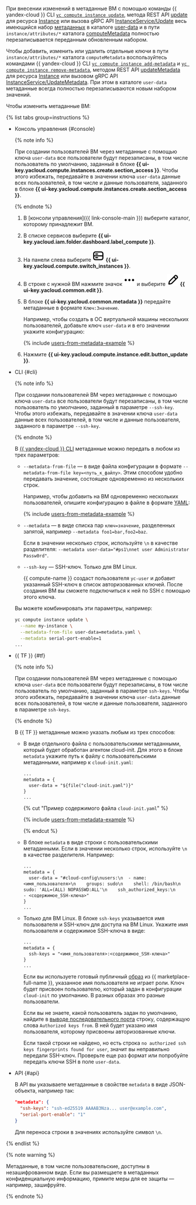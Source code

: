 При внесении изменений в метаданные ВМ с помощью команды {{ yandex-cloud }} CLI [`yc compute instance update`](../../../cli/cli-ref/compute/cli-ref/instance/update.md), метода REST API [update](../../../compute/api-ref/Instance/update.md) для ресурса [Instance](../../../compute/api-ref/Instance/index.md) или вызова gRPC API [InstanceService/Update](../../../compute/api-ref/grpc/Instance/update.md) весь имеющийся набор [метаданных](../../../compute/concepts/vm-metadata.md) в каталоге [user-data](../../../compute/concepts/metadata/directories.md#dir-user) и в пути `instance/attributes/*` каталога [computeMetadata](../../../compute/concepts/metadata/directories.md#dir-compute) полностью перезаписывается переданным обновленным набором.

Чтобы добавить, изменить или удалить отдельные ключи в пути `instance/attributes/*` каталога `computeMetadata` воспользуйтесь командами {{ yandex-cloud }} CLI [`yc compute instance add-metadata`](../../../cli/cli-ref/compute/cli-ref/instance/add-metadata.md) и [`yc compute instance remove-metadata`](../../../cli/cli-ref/compute/cli-ref/instance/remove-metadata.md), методом REST API [updateMetadata](../../../compute/api-ref/Instance/updateMetadata.md) для ресурса [Instance](../../../compute/api-ref/Instance/index.md) или вызовом gRPC API [InstanceService/UpdateMetadata](../../../compute/api-ref/grpc/Instance/updateMetadata.md). При этом в каталоге `user-data` метаданные всегда полностью перезаписываются новым набором значений.

Чтобы изменить метаданные ВМ:

{% list tabs group=instructions %}

- Консоль управления {#console}

  {% note info %}

  При создании пользователей ВМ через метаданные с помощью ключа `user-data` все пользователи будут перезаписаны, в том числе пользователь по умолчанию, заданный в блоке **{{ ui-key.yacloud.compute.instances.create.section_access }}**. Чтобы этого избежать, передавайте в значении ключа `user-data` данные всех пользователей, в том числе и данные пользователя, заданного в блоке **{{ ui-key.yacloud.compute.instances.create.section_access }}**.

  {% endnote %}

  1. В [консоли управления]({{ link-console-main }}) выберите каталог, которому принадлежит ВМ.
  1. В списке сервисов выберите **{{ ui-key.yacloud.iam.folder.dashboard.label_compute }}**.
  1. На панели слева выберите ![image](../../../_assets/console-icons/server.svg) **{{ ui-key.yacloud.compute.switch_instances }}**.
  1. В строке с нужной ВМ нажмите значок ![image](../../../_assets/console-icons/ellipsis.svg) и выберите ![image](../../../_assets/console-icons/pencil.svg) **{{ ui-key.yacloud.common.edit }}**.
  1. В блоке **{{ ui-key.yacloud.common.metadata }}** передайте метаданные в формате `Ключ:Значение`.

      Например, чтобы создать в ОС виртуальной машины нескольких пользователей, добавьте ключ `user-data` и в его значении укажите конфигурацию:

      {% include [users-from-metadata-example](../users-from-metadata-example.md) %}

  1. Нажмите **{{ ui-key.yacloud.compute.instance.edit.button_update }}**.

- CLI {#cli}

  {% note info %}

  При создании пользователей ВМ через метаданные с помощью ключа `user-data` все пользователи будут перезаписаны, в том числе пользователь по умолчанию, заданный в параметре `--ssh-key`. Чтобы этого избежать, передавайте в значении ключа `user-data` данные всех пользователей, в том числе и данные пользователя, заданного в параметре `--ssh-key`.

  {% endnote %}

  В [{{ yandex-cloud }} CLI](../../../glossary/cli.md) метаданные можно передать в любом из трех параметров:

  * `--metadata-from-file` — в виде файла конфигурации в формате `--metadata-from-file key=<путь_к_файлу>`. Этим способом удобно передавать значение, состоящее одновременно из нескольких строк.

      Например, чтобы добавить на ВМ одновременно нескольких пользователей, опишите конфигурацию в файле в формате [YAML](https://yaml.org/):

      {% include [users-from-metadata-example](../users-from-metadata-example.md) %}

  * `--metadata` — в виде списка пар `ключ=значение`, разделенных запятой, например `--metadata foo1=bar,foo2=baz`.

      Если в значении несколько строк, используйте `\n` в качестве разделителя: `--metadata user-data="#ps1\nnet user Administrator Passw0rd"`.
  * `--ssh-key` — SSH-ключ. Только для ВМ Linux.

    {{ compute-name }} создаст пользователя `yc-user` и добавит указанный SSH-ключ в список авторизованных ключей. После создания ВМ вы сможете подключиться к ней по SSH с помощью этого ключа.

  Вы можете комбинировать эти параметры, например:

  ```bash
  yc compute instance update \
    --name my-instance \
    --metadata-from-file user-data=metadata.yaml \
    --metadata serial-port-enable=1
  ...
  ```

- {{ TF }} {#tf}

  {% note info %}

  При создании пользователей ВМ через метаданные с помощью ключа `user-data` все пользователи будут перезаписаны, в том числе пользователь по умолчанию, заданный в параметре `ssh-keys`. Чтобы этого избежать, передавайте в значении ключа `user-data` данные всех пользователей, в том числе и данные пользователя, заданного в параметре `ssh-keys`.

  {% endnote %}

  В {{ TF }} метаданные можно указать любым из трех способов:
  * В виде отдельного файла с пользовательскими метаданными, который будет обработан агентом cloud-init. Для этого в блоке `metadata` укажите путь к файлу с пользовательскими метаданными, например к `cloud-init.yaml`:

    ```hcl
    ...
    metadata = {
      user-data = "${file("cloud-init.yaml")}"
    }
    ...
    ```

    {% cut "Пример содержимого файла `cloud-init.yaml`" %}

    {% include [users-from-metadata-example](../users-from-metadata-example.md) %}

    {% endcut %}

  * В блоке `metadata` в виде строки с пользовательскими метаданными. Если в значении несколько строк, используйте `\n` в качестве разделителя. Например:

    ```hcl
    ...
    metadata = {
      user-data = "#cloud-config\nusers:\n  - name: <имя_пользователя>\n    groups: sudo\n    shell: /bin/bash\n    sudo: 'ALL=(ALL) NOPASSWD:ALL'\n    ssh_authorized_keys:\n      - <содержимое_SSH-ключа>"
    }
    ...
    ```

  * Только для ВМ Linux. В блоке `ssh-keys` указывается имя пользователя и SSH-ключ для доступа на ВМ Linux. Укажите имя пользователя и содержимое SSH-ключа в виде:

    ```hcl
    ...
    metadata = {
      ssh-keys = "<имя_пользователя>:<содержимое_SSH-ключа>"
    }
    ...
    ```

    Если вы используете готовый публичный [образ](../../../compute/concepts/image.md) из {{ marketplace-full-name }}, указанное имя пользователя не играет роли. Ключ будет присвоен пользователю, который задан в конфигурации `cloud-init` по умолчанию. В разных образах это разные пользователи.

    Если вы не знаете, какой пользователь задан по умолчанию, найдите в [выводе последовательного порта](../../../compute/operations/vm-info/get-serial-port-output.md) строку, содержащую слова `Authorized keys from`. В ней будет указано имя пользователя, которому присвоены авторизованные ключи.

    Если такой строки не найдено, но есть строка `no authorized ssh keys fingerprints found for user`, значит вы неправильно передали SSH-ключ. Проверьте еще раз формат или попробуйте передать ключи SSH в поле `user-data`.

- API {#api}

  В API вы указываете метаданные в свойстве `metadata` в виде JSON-объекта, например так:

  ```json
  "metadata": {
    "ssh-keys": "ssh-ed25519 AAAAB3Nza... user@example.com",
    "serial-port-enable": "1"
  }
  ```

  Для переноса строки в значениях используйте символ `\n`.

{% endlist %}

{% note warning %}

Метаданные, в том числе пользовательские, доступны в незашифрованном виде. Если вы размещаете в метаданных конфиденциальную информацию, примите меры для ее защиты — например, зашифруйте.

{% endnote %}